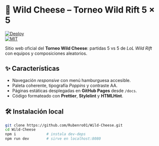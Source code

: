 # 🧀 Wild Cheese – Torneo Wild Rift 5 × 5

[![Deploy](https://github.com/Rubenro01/Wild-Cheese/actions/workflows/deploy.yml/badge.svg)](../../actions)  
[![MIT](https://img.shields.io/badge/License-MIT-green.svg)](LICENSE)

Sitio web oficial del **Torneo Wild Cheese**: partidas 5 vs 5 de *LoL Wild Rift* con
equipos y composiciones aleatorios.

## ✨ Características
- Navegación *responsive* con menú hamburguesa accesible.
- Paleta coherente, tipografía *Poppins* y contraste AA.
- Páginas estáticas desplegadas en **GitHub Pages** desde `/docs`.
- Código formateado con **Prettier**, **Stylelint** y **HTMLHint**.

## 🛠️ Instalación local
```bash
git clone https://github.com/Rubenro01/Wild-Cheese.git
cd Wild-Cheese
npm i              # instala dev-deps
npm run dev        # sirve en localhost:8080
